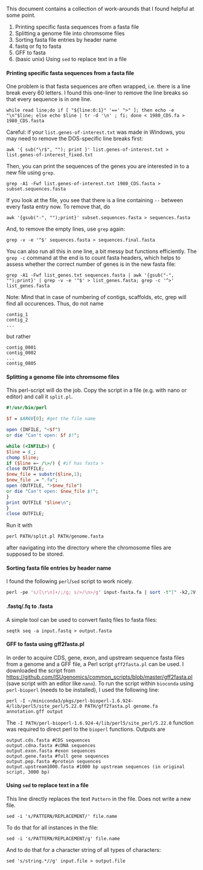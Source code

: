 This document contains a collection of work-arounds that I found helpful at some point.

1. Printing specific fasta sequences from a fasta file
2. Splitting a genome file into chromsome files
3. Sorting fasta file entries by header name
4. fastq or fq to fasta
5. GFF to fasta
6. (basic unix) Using `sed` to replace text in a file


#### Printing specific fasta sequences from a fasta file

One problem is that fasta sequences are often wrapped, i.e. there is a line break every 60 letters. I found this one-liner to remove the line breaks so that every sequence is in one line. 
```ShellSession
while read line;do if [ "${line:0:1}" '==' ">" ]; then echo -e "\n"$line; else echo $line | tr -d '\n' ; fi; done < 1980_CDS.fa > 1980_CDS.fasta
```

Careful: if your `list.genes-of-interest.txt` was made in Windows, you may need to remove the DOS-specific line breaks first:
```
awk '{ sub("\r$", ""); print }' list.genes-of-interest.txt > list.genes-of-interest_fixed.txt
```

Then, you can print the sequences of the genes you are interested in to a new file using `grep`.
```ShellSession
grep -A1 -Fwf list.genes-of-interest.txt 1980_CDS.fasta > subset.sequences.fasta
```

If you look at the file, you see that there is a line containing `--` between every fasta entry now. To remove that, do
```ShellSession
awk '{gsub("-", "");print}' subset.sequences.fasta > sequences.fasta
```
And, to remove the empty lines, use `grep` again:
```ShellSession
grep -v -e '^$' sequences.fasta > sequences.final.fasta
```
You can also run all this in one line, a bit messy but functions efficiently. The `grep -c` command at the end is to count fasta headers, which helps to assess whether the correct number of genes is in the new fasta file:
```ShellSession
grep -A1 -Fwf list_genes.txt sequences.fasta | awk '{gsub("-", "");print}' | grep -v -e '^$' > list_genes.fasta; grep -c '^>' list_genes.fasta
```

Note: Mind that in case of numbering of contigs, scaffolds, etc, grep will find all occurences. Thus, do not name 
```
contig_1
contig_2
...
```
but rather
```
contig_0001
contig_0002
...
contig_0805
```



#### Splitting a genome file into chromsome files

This perl-script will do the job. Copy the script in a file (e.g. with nano or editor) and call it `split.pl`.

```Perl
#!/usr/bin/perl

$f = $ARGV[0]; #get the file name

open (INFILE, "<$f")
or die "Can't open: $f $!";

while (<INFILE>) {
$line = $_;
chomp $line;
if ($line =~ /\>/) { #if has fasta >
close OUTFILE;
$new_file = substr($line,1);
$new_file .= ".fa";
open (OUTFILE, ">$new_file")
or die "Can't open: $new_file $!";
}
print OUTFILE "$line\n";
}
close OUTFILE;
```

Run it with 
```ShellSession
perl PATH/split.pl PATH/genome.fasta 
``` 
after navigating into the directory where the chromosome files are supposed to be stored. 


#### Sorting fasta file entries by header name
I found the following `perl`/`sed` script to work nicely. 
```Perl
perl -pe 's/[\r\n]+/;/g; s/>/\n>/g' input-fasta.fa | sort -t"[" -k2,2V | sed 's/;/\n/g' | sed '/^$/d' > fasta_sorted.fa
```


#### .fastq/.fq to .fasta
A simple tool can be used to convert fastq files to fasta files:
```ShellSession
seqtk seq -a input.fastq > output.fasta
```


#### GFF to fasta using gff2fasta.pl
In order to acquire CDS, gene, exon, and upstream sequence fasta files from a genome and a GFF file, a Perl script `gff2fasta.pl` can be used. I downloaded the script from https://github.com/ISUgenomics/common_scripts/blob/master/gff2fasta.pl (save script with an editor like `nano`). To run the script within `bioconda` using `perl-bioperl` (needs to be installed), I used the following line: 
```ShellSession
perl -I ~/miniconda3/pkgs/perl-bioperl-1.6.924-4/lib/perl5/site_perl/5.22.0 PATH/gff2fasta.pl genome.fa annotation.gff output
```
The `-I PATH/perl-bioperl-1.6.924-4/lib/perl5/site_perl/5.22.0` function was required to direct perl to the `bioperl` functions. Outputs are 
```
output.cds.fasta #CDS sequences
output.cdna.fasta #cDNA sequences
output.exon.fasta #exon sequences
output.gene.fasta #full gene sequences
output.pep.fasta #protein sequences
output.upstream1000.fasta #1000 bp upstream sequences (in original script, 3000 bp)
```


#### Using `sed` to replace text in a file
This line directly replaces the text `Pattern` in the file. Does not write a new file.
```ShellSession
sed -i 's/PATTERN/REPLACEMENT/' file.name
``` 
To do that for all instances in the file:
```ShellSession
sed -i 's/PATTERN/REPLACEMENT/g' file.name
```

And to do that for a character string of all types of characters:
```ShellSession
sed 's/string.*//g' input.file > output.file
```
